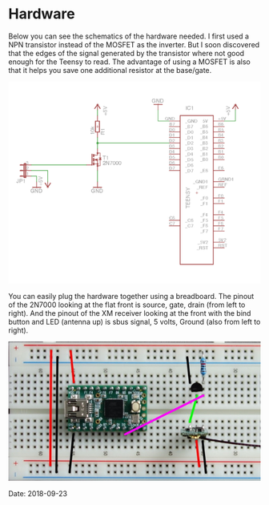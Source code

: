 # Hardware

Below you can see the schematics of the hardware needed. I first used a NPN transistor instead of the MOSFET as the inverter. But I soon discovered that the edges of the signal generated by the transistor where not good enough for the Teensy to read. The advantage of using a MOSFET is also that it helps you save one additional resistor at the base/gate.

![schematic](images/schematic.png)

You can easily plug the hardware together using a breadboard. The pinout of the 2N7000 looking at the flat front is source, gate, drain (from left to right). And the pinout of the XM receiver looking at the front with the bind button and LED (antenna up) is sbus signal, 5 volts, Ground (also from left to right).

![breadboard](images/BreadBoard.jpeg)

Date: 2018-09-23
